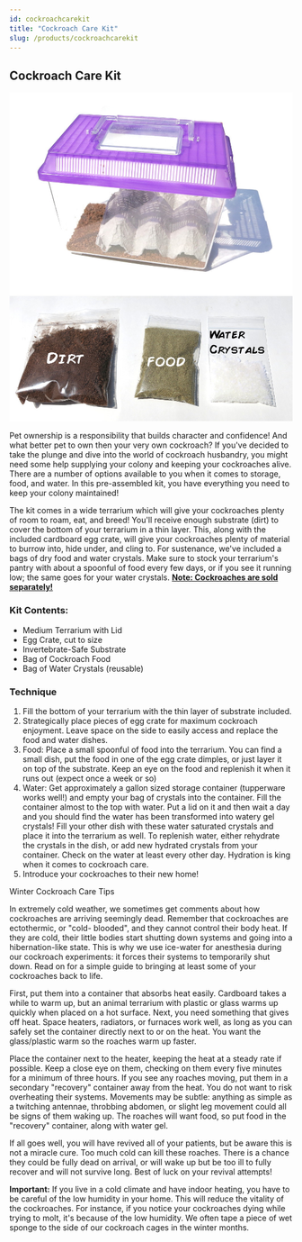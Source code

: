 ```yaml
---
id: cockroachcarekit
title: "Cockroach Care Kit"
slug: /products/cockroachcarekit
---
```


## Cockroach Care Kit


![The Terrarium](./img/cockroachcarekit1.jpg)
![Substrate, Food, Water](./img/cockroachcareingredients.jpg)

Pet ownership is a responsibility that builds character and confidence! And
what better pet to own then your very own cockroach? If you've decided to take
the plunge and dive into the world of cockroach husbandry, you might need some
help supplying your colony and keeping your cockroaches alive. There are a
number of options available to you when it comes to storage, food, and water.
In this pre-assembled kit, you have everything you need to keep your colony
maintained!

The kit comes in a wide terrarium which will give your cockroaches plenty of
room to roam, eat, and breed! You'll receive enough substrate (dirt) to cover
the bottom of your terrarium in a thin layer. This, along with the included
cardboard egg crate, will give your cockroaches plenty of material to burrow
into, hide under, and cling to. For sustenance, we've included a bags of dry
food and water crystals. Make sure to stock your terrarium's pantry with about
a spoonful of food every few days, or if you see it running low; the same goes
for your water crystals. [**Note: Cockroaches are sold
separately!**](cockroaches)

### Kit Contents:

  * Medium Terrarium with Lid
  * Egg Crate, cut to size 
  * Invertebrate-Safe Substrate
  * Bag of Cockroach Food
  * Bag of Water Crystals (reusable)

### Technique

  1. Fill the bottom of your terrarium with the thin layer of substrate included. 
  2. Strategically place pieces of egg crate for maximum cockroach enjoyment. Leave space on the side to easily access and replace the food and water dishes. 
  3. Food: Place a small spoonful of food into the terrarium. You can find a small dish, put the food in one of the egg crate dimples, or just layer it on top of the substrate. Keep an eye on the food and replenish it when it runs out (expect once a week or so) 
  4. Water: Get approximately a gallon sized storage container (tupperware works well!) and empty your bag of crystals into the container. Fill the container almost to the top with water. Put a lid on it and then wait a day and you should find the water has been transformed into watery gel crystals! Fill your other dish with these water saturated crystals and place it into the terrarium as well. To replenish water, either rehydrate the crystals in the dish, or add new hydrated crystals from your container. Check on the water at least every other day. Hydration is king when it comes to cockroach care. 
  5. Introduce your cockroaches to their new home! 

Winter Cockroach Care Tips

In extremely cold weather, we sometimes get comments about how cockroaches are
arriving seemingly dead. Remember that cockroaches are ectothermic, or "cold-
blooded", and they cannot control their body heat. If they are cold, their
little bodies start shutting down systems and going into a hibernation-like
state. This is why we use ice-water for anesthesia during our cockroach
experiments: it forces their systems to temporarily shut down. Read on for a
simple guide to bringing at least some of your cockroaches back to life.

First, put them into a container that absorbs heat easily. Cardboard takes a
while to warm up, but an animal terrarium with plastic or glass warms up
quickly when placed on a hot surface. Next, you need something that gives off
heat. Space heaters, radiators, or furnaces work well, as long as you can
safely set the container directly next to or on the heat. You want the
glass/plastic warm so the roaches warm up faster.

Place the container next to the heater, keeping the heat at a steady rate if
possible. Keep a close eye on them, checking on them every five minutes for a
minimum of three hours. If you see any roaches moving, put them in a secondary
"recovery" container away from the heat. You do not want to risk overheating
their systems. Movements may be subtle: anything as simple as a twitching
antennae, throbbing abdomen, or slight leg movement could all be signs of them
waking up. The roaches will want food, so put food in the "recovery"
container, along with water gel.

If all goes well, you will have revived all of your patients, but be aware
this is not a miracle cure. Too much cold can kill these roaches. There is a
chance they could be fully dead on arrival, or will wake up but be too ill to
fully recover and will not survive long. Best of luck on your revival
attempts!

**Important:** If you live in a cold climate and have indoor heating, you have
to be careful of the low humidity in your home. This will reduce the vitality
of the cockroaches. For instance, if you notice your cockroaches dying while
trying to molt, it's because of the low humidity. We often tape a piece of wet
sponge to the side of our cockroach cages in the winter months.

